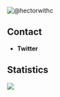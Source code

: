 ![@hectorwithc](./pictures/image.png)

<h2>Contact</h2>

- **Twitter**
<div align="left">
  <h2>Statistics</h2>
  <img align="center" src="https://github-readme-stats.vercel.app/api?username=hectorwithc&show_icons=true&theme=nord">
</div>
